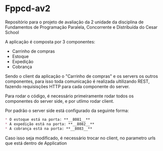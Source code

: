 # Fppcd-av2
Repositório para o projeto de avaliação da 2 unidade da disciplina de Fundamentos de Programação Paralela, Concorrente e Distribuída do Cesar School

A aplicação é composta por 3 componentes:
* Carrinho de compras
* Estoque 
* Expedição
* Cobrança 

Sendo o client da aplicação o "Carrinho de compras" e os servers os outros componentes, para isso toda comunicação é realizada ultilizando REST, fazendo requisisções HTTP para cada componente do server. 

Para rodar o código, é necessário primeiramente rodar todos os componentes do server side, e por utlimo rodar client.

Por padrão o server side está configurado da seguinte forma: 
```markdown
* O estoque está na porta: **__8081__**
* A expedição está na porta: **__8082__**
* A cobrança está na porta: **__8083__**
```

Caso isso seja modificado, é necessário trocar no client, no parametro urls que está dentro de Application